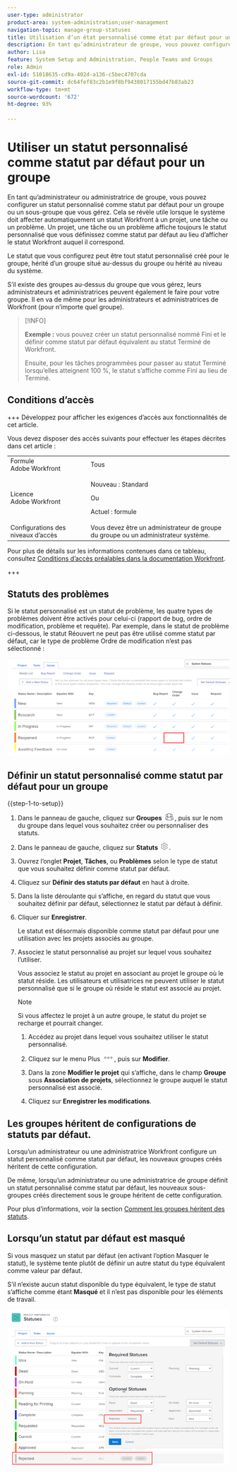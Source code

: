 ```yaml
---
user-type: administrator
product-area: system-administration;user-management
navigation-topic: manage-group-statuses
title: Utilisation d’un état personnalisé comme état par défaut pour un groupe
description: En tant qu’administrateur de groupe, vous pouvez configurer un état personnalisé comme état par défaut pour un groupe ou un sous-groupe que vous gérez.
author: Lisa
feature: System Setup and Administration, People Teams and Groups
role: Admin
exl-id: 51018635-cd9a-402d-a136-c5bec4707cda
source-git-commit: dc64fef83c2b1e9f8bf9438017155bd47b83ab23
workflow-type: tm+mt
source-wordcount: '672'
ht-degree: 93%

---
```


# Utiliser un statut personnalisé comme statut par défaut pour un groupe

En tant qu’administrateur ou administratrice de groupe, vous pouvez configurer un statut personnalisé comme statut par défaut pour un groupe ou un sous-groupe que vous gérez. Cela se révèle utile lorsque le système doit affecter automatiquement un statut Workfront à un projet, une tâche ou un problème. Un projet, une tâche ou un problème affiche toujours le statut personnalisé que vous définissez comme statut par défaut au lieu d’afficher le statut Workfront auquel il correspond.

Le statut que vous configurez peut être tout statut personnalisé créé pour le groupe, hérité d’un groupe situé au-dessus du groupe ou hérité au niveau du système.

S’il existe des groupes au-dessus du groupe que vous gérez, leurs administrateurs et administratrices peuvent également le faire pour votre groupe. Il en va de même pour les administrateurs et administratrices de Workfront (pour n’importe quel groupe).

>[!INFO]
>
>**Exemple :** vous pouvez créer un statut personnalisé nommé Fini et le définir comme statut par défaut équivalent au statut Terminé de Workfront.
>
>Ensuite, pour les tâches programmées pour passer au statut Terminé lorsqu’elles atteignent 100 %, le statut s’affiche comme Fini au lieu de Terminé.

## Conditions d’accès

+++ Développez pour afficher les exigences d’accès aux fonctionnalités de cet article.

Vous devez disposer des accès suivants pour effectuer les étapes décrites dans cet article :

<table style="table-layout:auto"> 
 <col> 
 <col> 
 <tbody> 
  <tr> 
   <td role="rowheader">Formule Adobe Workfront</td> 
   <td>Tous</td> 
  </tr> 
  <tr> 
  <tr> 
   <td role="rowheader">Licence Adobe Workfront</td> 
   <td><p>Nouveau : Standard</p>
       <p>Ou</p>
       <p>Actuel : formule</p></td>
  </tr> 
  </tr> 
  <tr> 
   <td role="rowheader">Configurations des niveaux d’accès</td> 
   <td>Vous devez être un administrateur de groupe du groupe ou un administrateur système.</td>
  </tr> 
 </tbody> 
</table>

Pour plus de détails sur les informations contenues dans ce tableau, consultez [Conditions d’accès préalables dans la documentation Workfront](/help/quicksilver/administration-and-setup/add-users/access-levels-and-object-permissions/access-level-requirements-in-documentation.md).

+++

## Statuts des problèmes

Si le statut personnalisé est un statut de problème, les quatre types de problèmes doivent être activés pour celui-ci (rapport de bug, ordre de modification, problème et requête). Par exemple, dans le statut de problème ci-dessous, le statut Réouvert ne peut pas être utilisé comme statut par défaut, car le type de problème Ordre de modification n’est pas sélectionné :

![](assets/all-4-issue-types-enabled.png)

## Définir un statut personnalisé comme statut par défaut pour un groupe

{{step-1-to-setup}}

1. Dans le panneau de gauche, cliquez sur **Groupes** ![](assets/groups-icon.png), puis sur le nom du groupe dans lequel vous souhaitez créer ou personnaliser des statuts.
1. Dans le panneau de gauche, cliquez sur **Statuts** ![](assets/gear-icon-settings.png).
1. Ouvrez l’onglet **Projet**, **Tâches**, ou **Problèmes** selon le type de statut que vous souhaitez définir comme statut par défaut.
1. Cliquez sur **Définir des statuts par défaut** en haut à droite.
1. Dans la liste déroulante qui s’affiche, en regard du statut que vous souhaitez définir par défaut, sélectionnez le statut par défaut à définir.
1. Cliquer sur **Enregistrer**.

   Le statut est désormais disponible comme statut par défaut pour une utilisation avec les projets associés au groupe.

1. Associez le statut personnalisé au projet sur lequel vous souhaitez l’utiliser.

   Vous associez le statut au projet en associant au projet le groupe où le statut réside. Les utilisateurs et utilisatrices ne peuvent utiliser le statut personnalisé que si le groupe où réside le statut est associé au projet.

   >[!NOTE]
   >
   >Si vous affectez le projet à un autre groupe, le statut du projet se recharge et pourrait changer.

   1. Accédez au projet dans lequel vous souhaitez utiliser le statut personnalisé.
   1. Cliquez sur le menu Plus ![](assets/more-icon.png), puis sur **Modifier**.
   1. Dans la zone **Modifier le projet** qui s’affiche, dans le champ **Groupe** sous **Association de projets**, sélectionnez le groupe auquel le statut personnalisé est associé.

   1. Cliquez sur **Enregistrer les modifications**.

## Les groupes héritent de configurations de statuts par défaut.

Lorsqu’un administrateur ou une administratrice Workfront configure un statut personnalisé comme statut par défaut, les nouveaux groupes créés héritent de cette configuration.

De même, lorsqu’un administrateur ou une administratrice de groupe définit un statut personnalisé comme statut par défaut, les nouveaux sous-groupes créés directement sous le groupe héritent de cette configuration.

Pour plus d’informations, voir la section [Comment les groupes héritent des statuts](../../../administration-and-setup/manage-groups/manage-group-statuses/how-groups-inherit-statuses.md).

## Lorsqu’un statut par défaut est masqué

Si vous masquez un statut par défaut (en activant l’option Masquer le statut), le système tente plutôt de définir un autre statut du type équivalent comme valeur par défaut.

S’il n’existe aucun statut disponible du type équivalent, le type de statut s’affiche comme étant **Masqué** et il n’est pas disponible pour les éléments de travail.

![](assets/when-hide-default-status-no-equivalent.png)
